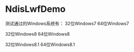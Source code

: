 # NdisLwfDemo
测试通过的Windows系统有：
32位Windows7
64位Windows7

32位Windows8
64位Windows8

32位Windows8.1
64位Windows8.1
